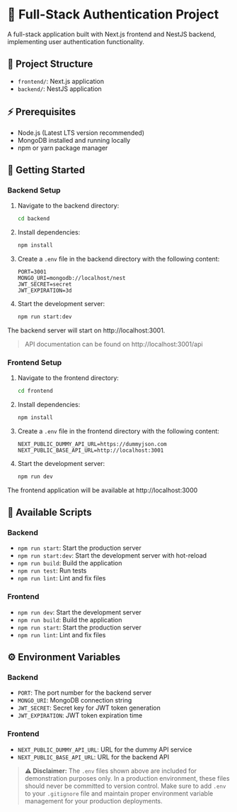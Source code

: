 # 🔐 Full-Stack Authentication Project

A full-stack application built with Next.js frontend and NestJS backend, implementing user authentication functionality.

## 📁 Project Structure

- `frontend/`: Next.js application
- `backend/`: NestJS application

## ⚡ Prerequisites

- Node.js (Latest LTS version recommended)
- MongoDB installed and running locally
- npm or yarn package manager

## 🚀 Getting Started

### Backend Setup

1. Navigate to the backend directory:

   ```bash
   cd backend
   ```

2. Install dependencies:

   ```bash
   npm install
   ```

3. Create a `.env` file in the backend directory with the following content:

   ```
   PORT=3001
   MONGO_URI=mongodb://localhost/nest
   JWT_SECRET=secret
   JWT_EXPIRATION=3d
   ```

4. Start the development server:
   ```bash
   npm run start:dev
   ```

The backend server will start on http://localhost:3001.

> API documentation can be found on http://localhost:3001/api

### Frontend Setup

1. Navigate to the frontend directory:

   ```bash
   cd frontend
   ```

2. Install dependencies:

   ```bash
   npm install
   ```

3. Create a `.env` file in the frontend directory with the following content:

   ```
   NEXT_PUBLIC_DUMMY_API_URL=https://dummyjson.com
   NEXT_PUBLIC_BASE_API_URL=http://localhost:3001
   ```

4. Start the development server:
   ```bash
   npm run dev
   ```

The frontend application will be available at http://localhost:3000

## 📜 Available Scripts

### Backend

- `npm run start`: Start the production server
- `npm run start:dev`: Start the development server with hot-reload
- `npm run build`: Build the application
- `npm run test`: Run tests
- `npm run lint`: Lint and fix files

### Frontend

- `npm run dev`: Start the development server
- `npm run build`: Build the application
- `npm run start`: Start the production server
- `npm run lint`: Lint and fix files

## ⚙️ Environment Variables

### Backend

- `PORT`: The port number for the backend server
- `MONGO_URI`: MongoDB connection string
- `JWT_SECRET`: Secret key for JWT token generation
- `JWT_EXPIRATION`: JWT token expiration time

### Frontend

- `NEXT_PUBLIC_DUMMY_API_URL`: URL for the dummy API service
- `NEXT_PUBLIC_BASE_API_URL`: URL for the backend API

> **⚠️ Disclaimer:** The `.env` files shown above are included for demonstration purposes only. In a production environment, these files should never be committed to version control. Make sure to add `.env` to your `.gitignore` file and maintain proper environment variable management for your production deployments.
